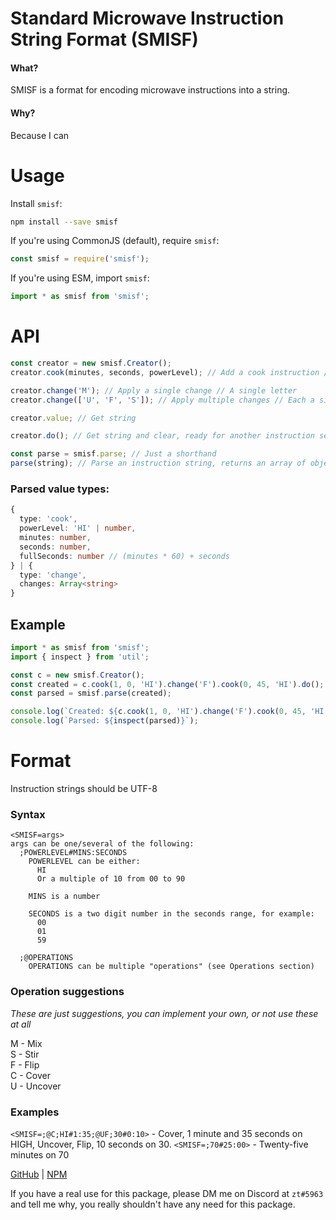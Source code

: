 # Standard Microwave Instruction String Format (SMISF)

#### What?

SMISF is a format for encoding microwave instructions into a string.

#### Why?

Because I can

# Usage

Install `smisf`:

```bash
npm install --save smisf
```

If you're using CommonJS (default), require `smisf`:

```js
const smisf = require('smisf');
```

If you're using ESM, import `smisf`:

```ts
import * as smisf from 'smisf';
```

# API

```ts
const creator = new smisf.Creator();
creator.cook(minutes, seconds, powerLevel); // Add a cook instruction // powerLevel can be either: "HI", Or a multiple of 10 from 00 to 90

creator.change('M'); // Apply a single change // A single letter
creator.change(['U', 'F', 'S']); // Apply multiple changes // Each a single letter

creator.value; // Get string

creator.do(); // Get string and clear, ready for another instruction set
```

```ts
const parse = smisf.parse; // Just a shorthand
parse(string); // Parse an instruction string, returns an array of objects, see <Parsed value types> for object types
```

### Parsed value types:

```ts
{
  type: 'cook',
  powerLevel: 'HI' | number,
  minutes: number,
  seconds: number,
  fullSeconds: number // (minutes * 60) + seconds
} | {
  type: 'change',
  changes: Array<string>
}
```

## Example

```ts
import * as smisf from 'smisf';
import { inspect } from 'util';

const c = new smisf.Creator();
const created = c.cook(1, 0, 'HI').change('F').cook(0, 45, 'HI').do();
const parsed = smisf.parse(created);

console.log(`Created: ${c.cook(1, 0, 'HI').change('F').cook(0, 45, 'HI').do()}`);
console.log(`Parsed: ${inspect(parsed)}`);
```

# Format

Instruction strings should be UTF-8

### Syntax

```
<SMISF=args>
args can be one/several of the following:
  ;POWERLEVEL#MINS:SECONDS
    POWERLEVEL can be either:
      HI
      Or a multiple of 10 from 00 to 90

    MINS is a number

    SECONDS is a two digit number in the seconds range, for example:
      00
      01
      59

  ;@OPERATIONS
    OPERATIONS can be multiple "operations" (see Operations section)
```

### Operation suggestions

_These are just suggestions, you can implement your own, or not use these at all_

M - Mix  
S - Stir  
F - Flip  
C - Cover  
U - Uncover

### Examples

`<SMISF=;@C;HI#1:35;@UF;30#0:10>` - Cover, 1 minute and 35 seconds on HIGH, Uncover, Flip, 10 seconds on 30.
`<SMISF=;70#25:00>` - Twenty-five minutes on 70

[GitHub](https://github.com/Consoli0/smisf) | [NPM](https://npmjs.com/package/smisf)

If you have a real use for this package, please DM me on Discord at `zt#5963` and tell me why, you really shouldn't have any need for this package.
